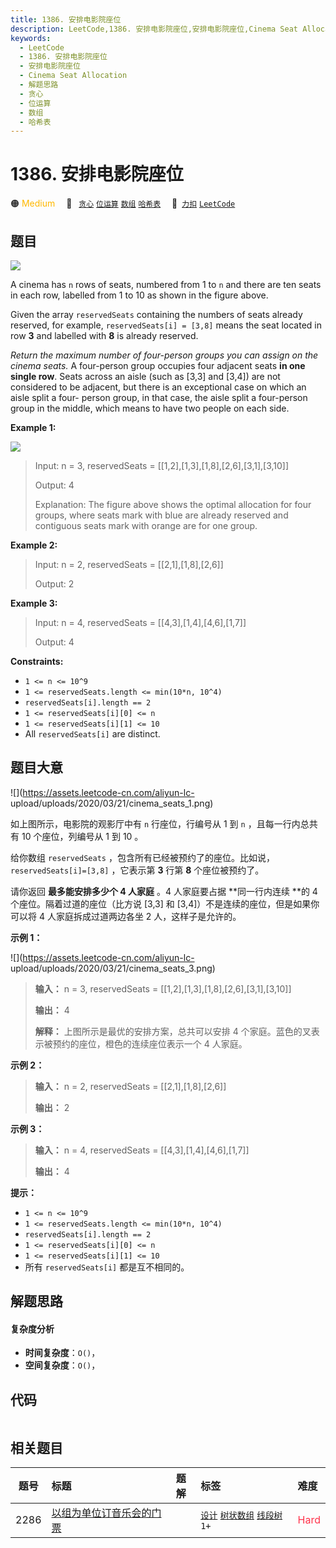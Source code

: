 ```yaml
---
title: 1386. 安排电影院座位
description: LeetCode,1386. 安排电影院座位,安排电影院座位,Cinema Seat Allocation,解题思路,贪心,位运算,数组,哈希表
keywords:
  - LeetCode
  - 1386. 安排电影院座位
  - 安排电影院座位
  - Cinema Seat Allocation
  - 解题思路
  - 贪心
  - 位运算
  - 数组
  - 哈希表
---
```


# 1386. 安排电影院座位

🟠 <font color=#ffb800>Medium</font>&emsp; 🔖&ensp; [`贪心`](/tag/greedy.md) [`位运算`](/tag/bit-manipulation.md) [`数组`](/tag/array.md) [`哈希表`](/tag/hash-table.md)&emsp; 🔗&ensp;[`力扣`](https://leetcode.cn/problems/cinema-seat-allocation) [`LeetCode`](https://leetcode.com/problems/cinema-seat-allocation)

## 题目

![](https://assets.leetcode.com/uploads/2020/02/14/cinema_seats_1.png)

A cinema has `n` rows of seats, numbered from 1 to `n` and there are ten seats
in each row, labelled from 1 to 10 as shown in the figure above.

Given the array `reservedSeats` containing the numbers of seats already
reserved, for example, `reservedSeats[i] = [3,8]` means the seat located in
row **3** and labelled with **8**  is already reserved.

_Return the maximum number of four-person groups  you can assign on the cinema
seats._ A four-person group occupies four adjacent seats **in one single
row**. Seats across an aisle (such as [3,3] and [3,4]) are not considered to
be adjacent, but there is an exceptional case on which an aisle split a four-
person group, in that case, the aisle split a four-person group in the middle,
which means to have two people on each side.



**Example 1:**

![](https://assets.leetcode.com/uploads/2020/02/14/cinema_seats_3.png)

> Input: n = 3, reservedSeats = [[1,2],[1,3],[1,8],[2,6],[3,1],[3,10]]
> 
> Output: 4
> 
> Explanation: The figure above shows the optimal allocation for four groups, where seats mark with blue are already reserved and contiguous seats mark with orange are for one group.

**Example 2:**

> Input: n = 2, reservedSeats = [[2,1],[1,8],[2,6]]
> 
> Output: 2

**Example 3:**

> Input: n = 4, reservedSeats = [[4,3],[1,4],[4,6],[1,7]]
> 
> Output: 4

**Constraints:**

  * `1 <= n <= 10^9`
  * `1 <= reservedSeats.length <= min(10*n, 10^4)`
  * `reservedSeats[i].length == 2`
  * `1 <= reservedSeats[i][0] <= n`
  * `1 <= reservedSeats[i][1] <= 10`
  * All `reservedSeats[i]` are distinct.


## 题目大意

![](https://assets.leetcode-cn.com/aliyun-lc-
upload/uploads/2020/03/21/cinema_seats_1.png)

如上图所示，电影院的观影厅中有 `n` 行座位，行编号从 1 到 `n` ，且每一行内总共有 10 个座位，列编号从 1 到 10 。

给你数组 `reservedSeats` ，包含所有已经被预约了的座位。比如说，`reservedSeats[i]=[3,8]` ，它表示第 **3**
行第 **8**  个座位被预约了。

请你返回 **最多能安排多少个 4 人家庭**  。4 人家庭要占据 **同一行内连续  **的 4 个座位。隔着过道的座位（比方说 [3,3] 和
[3,4]）不是连续的座位，但是如果你可以将 4 人家庭拆成过道两边各坐 2 人，这样子是允许的。



**示例 1：**

![](https://assets.leetcode-cn.com/aliyun-lc-
upload/uploads/2020/03/21/cinema_seats_3.png)

> 
> 
> 
> 
> 
> **输入：** n = 3, reservedSeats = [[1,2],[1,3],[1,8],[2,6],[3,1],[3,10]]
> 
> **输出：** 4
> 
> **解释：** 上图所示是最优的安排方案，总共可以安排 4 个家庭。蓝色的叉表示被预约的座位，橙色的连续座位表示一个 4 人家庭。
> 
> 

**示例 2：**

> 
> 
> 
> 
> 
> **输入：** n = 2, reservedSeats = [[2,1],[1,8],[2,6]]
> 
> **输出：** 2
> 
> 

**示例 3：**

> 
> 
> 
> 
> 
> **输入：** n = 4, reservedSeats = [[4,3],[1,4],[4,6],[1,7]]
> 
> **输出：** 4
> 
> 



**提示：**

  * `1 <= n <= 10^9`
  * `1 <= reservedSeats.length <= min(10*n, 10^4)`
  * `reservedSeats[i].length == 2`
  * `1 <= reservedSeats[i][0] <= n`
  * `1 <= reservedSeats[i][1] <= 10`
  * 所有 `reservedSeats[i]` 都是互不相同的。


## 解题思路

#### 复杂度分析

- **时间复杂度**：`O()`，
- **空间复杂度**：`O()`，

## 代码

```javascript

```

## 相关题目

<!-- prettier-ignore -->
| 题号 | 标题 | 题解 | 标签 | 难度 |
| :------: | :------ | :------: | :------ | :------ |
| 2286 | [以组为单位订音乐会的门票](https://leetcode.com/problems/booking-concert-tickets-in-groups) |  |  [`设计`](/tag/design.md) [`树状数组`](/tag/binary-indexed-tree.md) [`线段树`](/tag/segment-tree.md) `1+` | <font color=#ff334b>Hard</font> |